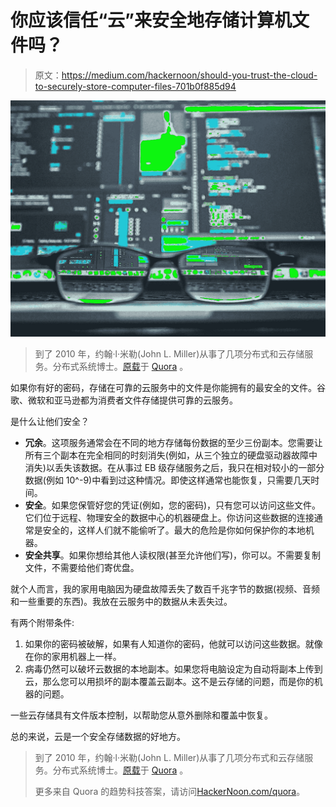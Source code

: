 # 你应该信任“云”来安全地存储计算机文件吗？

> 原文：<https://medium.com/hackernoon/should-you-trust-the-cloud-to-securely-store-computer-files-701b0f885d94>

![](img/183ba9966f968293b80b8f3b6dce3b61.png)

> 到了 2010 年，约翰·l·米勒(John L. Miller)从事了几项分布式和云存储服务。分布式系统博士。[原载](https://www.quora.com/Do-you-trust-the-cloud-to-securely-store-computer-files/answer/John-L-Miller)于 [Quora](http://quora.com?ref=hackernoon) 。

如果你有好的密码，存储在可靠的云服务中的文件是你能拥有的最安全的文件。谷歌、微软和亚马逊都为消费者文件存储提供可靠的云服务。

是什么让他们安全？

*   **冗余**。这项服务通常会在不同的地方存储每份数据的至少三份副本。您需要让所有三个副本在完全相同的时刻消失(例如，从三个独立的硬盘驱动器故障中消失)以丢失该数据。在从事过 EB 级存储服务之后，我只在相对较小的一部分数据(例如 10^-9)中看到过这种情况。即使这样通常也能恢复，只需要几天时间。
*   **安全**。如果您保管好您的凭证(例如，您的密码)，只有您可以访问这些文件。它们位于远程、物理安全的数据中心的机器硬盘上。你访问这些数据的连接通常是安全的，这样人们就不能偷听了。最大的危险是你如何保护你的本地机器。
*   **安全共享**。如果你想给其他人读权限(甚至允许他们写)，你可以。不需要复制文件，不需要给他们寄优盘。

就个人而言，我的家用电脑因为硬盘故障丢失了数百千兆字节的数据(视频、音频和一些重要的东西)。我放在云服务中的数据从未丢失过。

有两个附带条件:

1.  如果你的密码被破解，如果有人知道你的密码，他就可以访问这些数据。就像在你的家用机器上一样。
2.  病毒仍然可以破坏云数据的本地副本。如果您将电脑设定为自动将副本上传到云，那么您可以用损坏的副本覆盖云副本。这不是云存储的问题，而是你的机器的问题。

一些云存储具有文件版本控制，以帮助您从意外删除和覆盖中恢复。

总的来说，云是一个安全存储数据的好地方。

> 到了 2010 年，约翰·l·米勒(John L. Miller)从事了几项分布式和云存储服务。分布式系统博士。[原载](https://www.quora.com/Do-you-trust-the-cloud-to-securely-store-computer-files/answer/John-L-Miller)于 [Quora](http://quora.com?ref=hackernoon) 。
> 
> 更多来自 Quora 的趋势科技答案，请访问[HackerNoon.com/quora](https://hackernoon.com/quora/home)。
